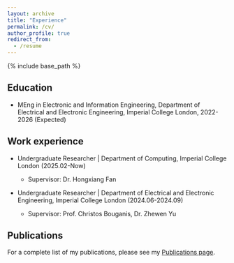```yaml
---
layout: archive
title: "Experience"
permalink: /cv/
author_profile: true
redirect_from:
  - /resume
---
```


{% include base_path %}

## Education
- MEng in Electronic and Information Engineering, Department of Electrical and Electronic Engineering, Imperial College London, 2022-2026 (Expected)

## Work experience
- Undergraduate Researcher | Department of Computing, Imperial College London (2025.02-Now)
  - Supervisor: Dr. Hongxiang Fan

- Undergraduate Researcher | Department of Electrical and Electronic Engineering, Imperial College London (2024.06-2024.09)
  - Supervisor: Prof. Christos Bouganis, Dr. Zhewen Yu

<!-- Skills
======
* Skill 1
* Skill 2
  * Sub-skill 2.1
  * Sub-skill 2.2
  * Sub-skill 2.3
* Skill 3 -->

## Publications
For a complete list of my publications, please see my [Publications page](/publications/).

<!-- Publications
======
  <ul>{% for post in site.publications reversed %}
    {% include archive-single-cv.html %}
  {% endfor %}</ul> -->
  
<!-- Talks
======
  <ul>{% for post in site.talks reversed %}
    {% include archive-single-talk-cv.html  %}
  {% endfor %}</ul>
  
Teaching
======
  <ul>{% for post in site.teaching reversed %}
    {% include archive-single-cv.html %}
  {% endfor %}</ul>
  
Service and leadership
======
* Currently signed in to 43 different slack teams -->

